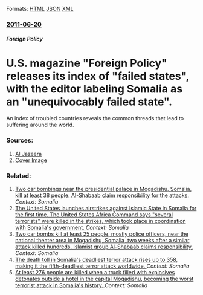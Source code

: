 
Formats: [HTML](/news/2011/06/20/u-s-magazine-foreign-policy-releases-its-index-of-failed-states-with-the-editor-labeling-somalia-as-an-unequivocably-failed-state.html)  [JSON](/news/2011/06/20/u-s-magazine-foreign-policy-releases-its-index-of-failed-states-with-the-editor-labeling-somalia-as-an-unequivocably-failed-state.json)  [XML](/news/2011/06/20/u-s-magazine-foreign-policy-releases-its-index-of-failed-states-with-the-editor-labeling-somalia-as-an-unequivocably-failed-state.xml)  

### [2011-06-20](/news/2011/06/20/index.md)

##### Foreign Policy
# U.S. magazine "Foreign Policy" releases its index of "failed states", with the editor labeling Somalia as an "unequivocably failed state". 

An index of troubled countries reveals the common threads that lead to suffering around the world.


### Sources:

1. [Al Jazeera](http://english.aljazeera.net/news/americas/2011/06/2011620183314881656.html)
1. [Cover Image](http://www.aljazeera.com/mritems/Images/2011/4/1/201141183057513876_20.jpg)

### Related:

1. [Two car bombings near the presidential palace in Mogadishu, Somalia, kill at least 38 people. Al-Shabaab claim responsibility for the attacks. ](/news/2018/02/24/two-car-bombings-near-the-presidential-palace-in-mogadishu-somalia-kill-at-least-38-people-al-shabaab-claim-responsibility-for-the-attack.md) _Context: Somalia_
2. [The United States launches airstrikes against Islamic State in Somalia for the first time. The United States Africa Command says "several terrorists" were killed in the strikes, which took place in coordination with Somalia's government. ](/news/2017/11/3/the-united-states-launches-airstrikes-against-islamic-state-in-somalia-for-the-first-time-the-united-states-africa-command-says-several-te.md) _Context: Somalia_
3. [Two car bombs kill at least 25 people, mostly police officers, near the national theater area in Mogadishu, Somalia, two weeks after a similar attack killed hundreds. Islamist group Al-Shabaab claims responsibility. ](/news/2017/10/28/two-car-bombs-kill-at-least-25-people-mostly-police-officers-near-the-national-theater-area-in-mogadishu-somalia-two-weeks-after-a-simil.md) _Context: Somalia_
4. [The death toll in Somalia's deadliest terror attack rises up to 358, making it the fifth-deadliest terror attack worldwide. ](/news/2017/10/21/the-death-toll-in-somalia-s-deadliest-terror-attack-rises-up-to-358-making-it-the-fifth-deadliest-terror-attack-worldwide.md) _Context: Somalia_
5. [At least 276 people are killed when a truck filled with explosives detonates outside a hotel in the capital Mogadishu, becoming the worst terrorist attack in Somalia's history. ](/news/2017/10/14/at-least-276-people-are-killed-when-a-truck-filled-with-explosives-detonates-outside-a-hotel-in-the-capital-mogadishu-becoming-the-worst-te.md) _Context: Somalia_
